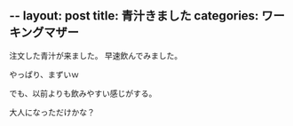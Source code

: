 --
layout: post
title: 青汁きました
categories: ワーキングマザー
--

注文した青汁が来ました。
早速飲んでみました。

やっぱり、まずいｗ

でも、以前よりも飲みやすい感じがする。

大人になっただけかな？

